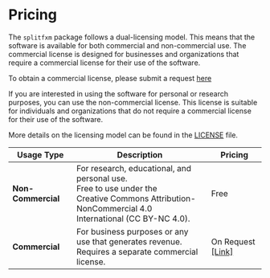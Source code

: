 # Pricing

The `splitfxm` package follows a dual-licensing model. This means that the software is available for both commercial and non-commercial use. The commercial license is designed for businesses and organizations that require a commercial license for their use of the software.

To obtain a commercial license, please submit a request [here](https://docs.google.com/forms/d/e/1FAIpQLScsh9lAv9pYtg_xyvXinCcfaW6Y-KnUWRgcYLpU1_vXSk_EUg/viewform?usp=pp_url&entry.1547099900=SplitFXM)

If you are interested in using the software for personal or research purposes, you can use the non-commercial license. This license is suitable for individuals and organizations that do not require a commercial license for their use of the software.

More details on the licensing model can be found in the [LICENSE](https://github.com/gpavanb1/splitfxm/blob/main/LICENSE.md) file.

| Usage Type           | Description                                              | Pricing         |
|----------------------|----------------------------------------------------------|-----------------|
| **Non-Commercial**   | For research, educational, and personal use. <br> Free to use under the <br>Creative Commons Attribution-NonCommercial 4.0 <br> International (CC BY-NC 4.0). | Free            |
| **Commercial**       | For business purposes or any use that generates revenue. <br> Requires a separate commercial license. | On Request [[Link]](https://docs.google.com/forms/d/e/1FAIpQLScsh9lAv9pYtg_xyvXinCcfaW6Y-KnUWRgcYLpU1_vXSk_EUg/viewform?usp=pp_url&entry.1547099900=SplitFXM)     |
